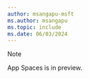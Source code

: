 ```yaml
---
author: msangapu-msft
ms.author: msangapu
ms.topic: include
ms.date: 06/03/2024
---
```


> [!NOTE]
> App Spaces is in preview. 
>